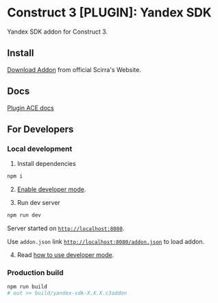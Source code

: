 # Construct 3 [PLUGIN]: Yandex SDK
Yandex SDK addon for Construct 3.

## Install

[Download Addon](https://www.construct.net/en/make-games/addons/398/yandex-sdk) from official Scirra's Website.

## Docs

[Plugin ACE docs](docs.md)

## For Developers

### Local development

1. Install dependencies

```sh
npm i
```

2. [Enable developer mode](https://www.construct.net/en/make-games/manuals/addon-sdk/guide/enabling-developer-mode).

3. Run dev server
```sh
npm run dev
```

Server started on
[`http://localhost:8080`](http://localhost:8080).

Use `addon.json` link [`http://localhost:8080/addon.json`](http://localhost:8080/addon.json) to load addon.

4. Read [how to use developer mode](https://www.construct.net/en/make-games/manuals/addon-sdk/guide/using-developer-mode).

### Production build

```sh
npm run build
# out >> build/yandex-sdk-X.X.X.c3addon
```
